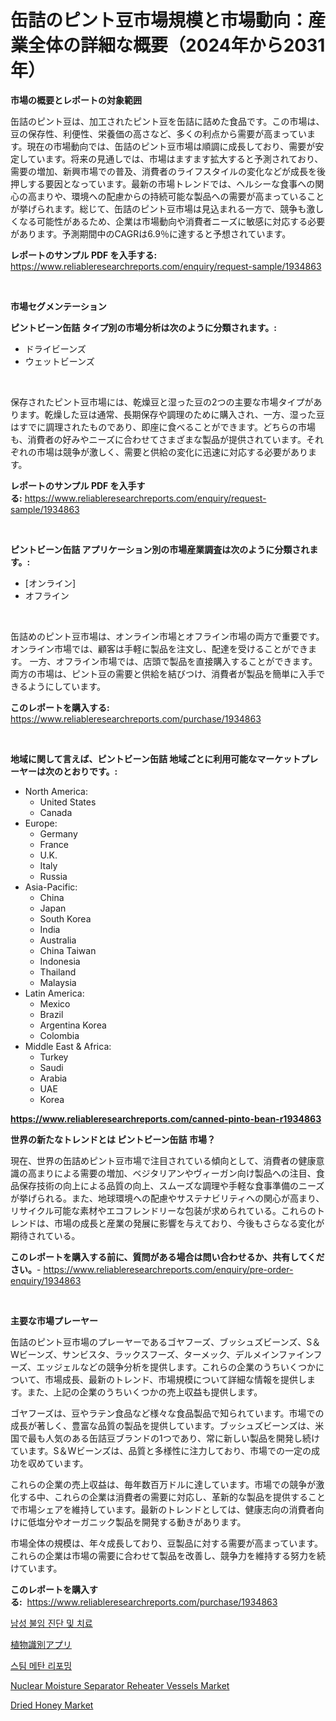 <p><h1>缶詰のピント豆市場規模と市場動向：産業全体の詳細な概要（2024年から2031年）</h1></p><p><strong>市場の概要とレポートの対象範囲</strong></p>
<p><p>缶詰のピント豆は、加工されたピント豆を缶詰に詰めた食品です。この市場は、豆の保存性、利便性、栄養価の高さなど、多くの利点から需要が高まっています。現在の市場動向では、缶詰のピント豆市場は順調に成長しており、需要が安定しています。将来の見通しでは、市場はますます拡大すると予測されており、需要の増加、新興市場での普及、消費者のライフスタイルの変化などが成長を後押しする要因となっています。最新の市場トレンドでは、ヘルシーな食事への関心の高まりや、環境への配慮からの持続可能な製品への需要が高まっていることが挙げられます。総じて、缶詰のピント豆市場は見込まれる一方で、競争も激しくなる可能性があるため、企業は市場動向や消費者ニーズに敏感に対応する必要があります。予測期間中のCAGRは6.9％に達すると予想されています。</p></p>
<p><strong>レポートのサンプル PDF を入手する:</strong> <a href="https://www.reliableresearchreports.com/enquiry/request-sample/1934863">https://www.reliableresearchreports.com/enquiry/request-sample/1934863</a></p>
<p>&nbsp;</p>
<p><strong>市場セグメンテーション</strong></p>
<p><strong>ピントビーン缶詰 タイプ別の市場分析は次のように分類されます。:</strong></p>
<p><ul><li>ドライビーンズ</li><li>ウェットビーンズ</li></ul></p>
<p>&nbsp;</p>
<p><p>保存されたピント豆市場には、乾燥豆と湿った豆の2つの主要な市場タイプがあります。乾燥した豆は通常、長期保存や調理のために購入され、一方、湿った豆はすでに調理されたものであり、即座に食べることができます。どちらの市場も、消費者の好みやニーズに合わせてさまざまな製品が提供されています。それぞれの市場は競争が激しく、需要と供給の変化に迅速に対応する必要があります。</p></p>
<p><strong>レポートのサンプル PDF を入手する:</strong>&nbsp;<a href="https://www.reliableresearchreports.com/enquiry/request-sample/1934863">https://www.reliableresearchreports.com/enquiry/request-sample/1934863</a></p>
<p>&nbsp;</p>
<p><strong> ピントビーン缶詰 アプリケーション別の市場産業調査は次のように分類されます。:</strong></p>
<p><ul><li>[オンライン]</li><li>オフライン</li></ul></p>
<p>&nbsp;</p>
<p><p>缶詰めのピント豆市場は、オンライン市場とオフライン市場の両方で重要です。 オンライン市場では、顧客は手軽に製品を注文し、配達を受けることができます。 一方、オフライン市場では、店頭で製品を直接購入することができます。 両方の市場は、ピント豆の需要と供給を結びつけ、消費者が製品を簡単に入手できるようにしています。</p></p>
<p><strong>このレポートを購入する:</strong>&nbsp; <a href="https://www.reliableresearchreports.com/purchase/1934863">https://www.reliableresearchreports.com/purchase/1934863</a></p>
<p>&nbsp;</p>
<p><strong>地域に関して言えば、ピントビーン缶詰 地域ごとに利用可能なマーケットプレーヤーは次のとおりです。:</strong></p>
<p><ul>
    <li>
        North America:
        <ul>
            <li>United States</li>
            <li>Canada</li>
        </ul>
    </li>
    <li>
        Europe:
        <ul>
            <li>Germany</li>
            <li>France</li>
            <li>U.K.</li>
            <li>Italy</li>
            <li>Russia</li>
        </ul>
    </li>
    <li>
        Asia-Pacific:
        <ul>
            <li>China</li>
            <li>Japan</li>
            <li>South Korea</li>
            <li>India</li>
            <li>Australia</li>
            <li>China Taiwan</li>
            <li>Indonesia</li>
            <li>Thailand</li>
            <li>Malaysia</li>
        </ul>
    </li>
    <li>
        Latin America:
        <ul>
            <li>Mexico</li>
            <li>Brazil</li>
            <li>Argentina Korea</li>
            <li>Colombia</li>
        </ul>
    </li>
    <li>
        Middle East & Africa:
        <ul>
            <li>Turkey</li>
            <li>Saudi</li>
            <li>Arabia</li>
            <li>UAE</li>
            <li>Korea</li>
        </ul>
    </li>
    </ul></p>
<p><strong><a href="https://www.reliableresearchreports.com/canned-pinto-bean-r1934863">https://www.reliableresearchreports.com/canned-pinto-bean-r1934863</a></strong>&nbsp;</p>
<p><strong>世界の新たなトレンドとは ピントビーン缶詰 市場？</strong></p>
<p><p>現在、世界の缶詰めピント豆市場で注目されている傾向として、消費者の健康意識の高まりによる需要の増加、ベジタリアンやヴィーガン向け製品への注目、食品保存技術の向上による品質の向上、スムーズな調理や手軽な食事準備のニーズが挙げられる。また、地球環境への配慮やサステナビリティへの関心が高まり、リサイクル可能な素材やエコフレンドリーな包装が求められている。これらのトレンドは、市場の成長と産業の発展に影響を与えており、今後もさらなる変化が期待されている。</p></p>
<p><strong>このレポートを購入する前に、質問がある場合は問い合わせるか、共有してください。</strong>- <a href="https://www.reliableresearchreports.com/enquiry/pre-order-enquiry/1934863">https://www.reliableresearchreports.com/enquiry/pre-order-enquiry/1934863</a></p>
<p>&nbsp;</p>
<p><strong>主要な市場プレーヤー</strong></p>
<p><p>缶詰のピント豆市場のプレーヤーであるゴヤフーズ、ブッシュズビーンズ、S＆Wビーンズ、サンビスタ、ラックスフーズ、ターメック、デルメインファインフーズ、エッジェルなどの競争分析を提供します。これらの企業のうちいくつかについて、市場成長、最新のトレンド、市場規模について詳細な情報を提供します。また、上記の企業のうちいくつかの売上収益も提供します。</p><p>ゴヤフーズは、豆やラテン食品など様々な食品製品で知られています。市場での成長が著しく、豊富な品質の製品を提供しています。ブッシュズビーンズは、米国で最も人気のある缶詰豆ブランドの1つであり、常に新しい製品を開発し続けています。S＆Wビーンズは、品質と多様性に注力しており、市場での一定の成功を収めています。</p><p>これらの企業の売上収益は、毎年数百万ドルに達しています。市場での競争が激化する中、これらの企業は消費者の需要に対応し、革新的な製品を提供することで市場シェアを維持しています。最新のトレンドとしては、健康志向の消費者向けに低塩分やオーガニック製品を開発する動きがあります。</p><p>市場全体の規模は、年々成長しており、豆製品に対する需要が高まっています。これらの企業は市場の需要に合わせて製品を改善し、競争力を維持する努力を続けています。</p></p>
<p><strong>このレポートを購入する:</strong>&nbsp;&nbsp;<a href="https://www.reliableresearchreports.com/purchase/1934863">https://www.reliableresearchreports.com/purchase/1934863</a></p>
<p><p><a href="https://medium.com/@mayekuhic00/%EB%82%A8%EC%84%B1-%EB%B6%88%EC%9E%84-%EC%A7%84%EB%8B%A8-%EB%B0%8F-%EC%B9%98%EB%A3%8C-%EC%8B%9C%EC%9E%A5-2031%EB%85%84%EA%B9%8C%EC%A7%80%EC%9D%98-%ED%8A%B8%EB%A0%8C%EB%93%9C-%EC%98%88%EC%B8%A1-%EB%B0%8F-%EA%B2%BD%EC%9F%81-%EB%B6%84%EC%84%9D-f6a0294077c7">남성 불임 진단 및 치료</a></p><p><a href="https://medium.com/@barrycuda1974/%E6%A4%8D%E7%89%A9%E8%AD%98%E5%88%A5%E3%82%A2%E3%83%97%E3%83%AA%E5%B8%82%E5%A0%B4%E3%81%AE%E3%82%A4%E3%83%B3%E3%82%B5%E3%82%A4%E3%83%88-%E5%B8%82%E5%A0%B4%E5%8B%95%E5%90%91-%E6%88%90%E9%95%B7-2024%E5%B9%B4%E3%81%8B%E3%82%892031%E5%B9%B4%E3%81%BE%E3%81%A7%E3%81%AE%E4%BA%88%E6%B8%AC-9729ec23bba4">植物識別アプリ</a></p><p><a href="https://github.com/Elenrrera7685/Market-Research-Report-List-1/blob/main/915868717161.md">스팀 메탄 리포밍</a></p><p><a href="https://issuu.com/reportprime-2/docs/nuclear-moisture-separator-reheater-vessels-market">Nuclear Moisture Separator Reheater Vessels Market</a></p><p><a href="https://github.com/Alonsoolds3wq1d81czn8rbol/Market-Research-Report-List-1/blob/main/dried-honey-market.md">Dried Honey Market</a></p></p>